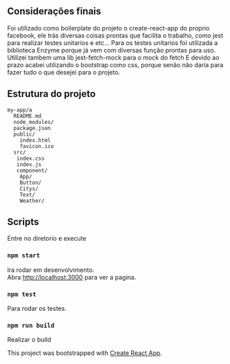 ## Considerações finais

Foi utilizado como boilerplate do projeto o create-react-app do proprio facebook, ele trás diversas coisas prontas que facilita o trabalho, como jest para realizar testes unitarios e etc...
Para os testes unitarios foi utilizada a biblioteca Enzyme porque já vem com diversas função prontas para uso. Utilizei tambem uma lib jest-fetch-mock para o mock do fetch
E devido ao prazo acabei utilizando o bootstrap como css, porque senão não daria para fazer tudo o que desejei para o projeto.

## Estrutura do projeto
```
my-app/a
  README.md
  node_modules/
  package.json
  public/
    index.html
    favicon.ico
  src/
   index.css
   index.js
   component/
    App/
    Button/
    Citys/
    Text/
    Weather/
  ```  

## Scripts

Entre no diretorio e execute

### `npm start`

Ira rodar em desenvolvimento.<br>
Abra [http://localhost:3000](http://localhost:3000) para ver a pagina.

### `npm test`

Para rodar os testes.

### `npm run build`

Realizar o build

This project was bootstrapped with [Create React App](https://github.com/facebookincubator/create-react-app).
